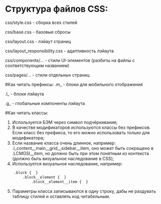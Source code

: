 # Структура файлов CSS:
css/style.css - сборка всех стилей

css/base.css - базовые сбросы

css/layout.css - лэйаут страниц

css/layout_responsibility.css - адаптивность лэйаута

css/components/... - стили UI-элементов (разбиты на файлы с соответствующим названием)

css/pages/... - стили отдельных страниц

#Как читать префиксы:
.m_ - блоки для мобильного отображения

.l_ - блоки лэйаута

.g_ - глобальные компоненты лэйаута

#Как читать классы:
1. Используется БЭМ через символ подчёркивания;
2. В качестве модификаторов используются классы без префиксов. Если класс без префикса, то его можно использовать только для модификатора;
3. Если название класса очень длинное, например: .l_content__main__grid__sidebar__item, оно может быть сокращено в .LCMGSI__item, но должно быть при этом понятным из контекста (должно быть визуальное наследование в CSS);
4. Используется визуальное наследование, например:
```html
	.block {  }
		.block__element {  }
			.block__element__item {  }
```
5. Параметры класса записываются в одну строку, дабы не раздувать таблицу стилей и оставлять код читабельным.

